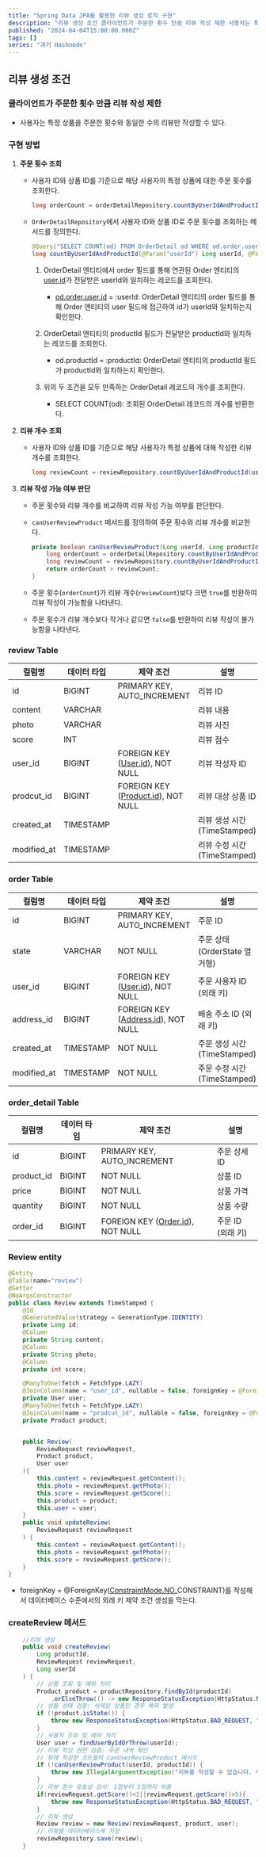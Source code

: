 ```yaml
---
title: "Spring Data JPA를 활용한 리뷰 생성 로직 구현"
description: "리뷰 생성 조건 클라이언트가 주문한 횟수 만큼 리뷰 작성 제한 사용자는 특정 상품을 주문한 횟수와 동일한 수의 리뷰만 작성할 수 있다. 구현 방법 주문 횟수 조회 사용자 ID와 상품 ID를 기준으로 해당 사용자의 특정 상품에 대한 주문 횟수를 조회한다. long orderCount = orderDetailRepository.countByUserIdAndProductId(userId, productId); OrderDetailRep..."
published: "2024-04-04T15:00:00.000Z"
tags: []
series: "과거 Hashnode"
---
```


## 리뷰 생성 조건

### 클라이언트가 주문한 횟수 만큼 리뷰 작성 제한

* 사용자는 특정 상품을 주문한 횟수와 동일한 수의 리뷰만 작성할 수 있다.
    

### 구현 방법

1. **주문 횟수 조회**
    
    * 사용자 ID와 상품 ID를 기준으로 해당 사용자의 특정 상품에 대한 주문 횟수를 조회한다.
        
        ```java
        long orderCount = orderDetailRepository.countByUserIdAndProductId(userId, productId);
        ```
        
    * `OrderDetailRepository`에서 사용자 ID와 상품 ID로 주문 횟수를 조회하는 메서드를 정의한다.
        
        ```java
        @Query("SELECT COUNT(od) FROM OrderDetail od WHERE od.order.user.id = :userId AND od.productId = :productId")
        long countByUserIdAndProductId(@Param("userId") Long userId, @Param("productId") Long productId);
        ```
        
        1. OrderDetail 엔티티에서 order 필드를 통해 연관된 Order 엔티티의 [user.id](http://user.id)가 전달받은 userId와 일치하는 레코드를 조회한다.
            
            * [od.order.user.id](http://od.order.user.id) = :userId: OrderDetail 엔티티의 order 필드를 통해 Order 엔티티의 user 필드에 접근하여 id가 userId와 일치하는지 확인한다.
                
        2. OrderDetail 엔티티의 productId 필드가 전달받은 productId와 일치하는 레코드를 조회한다.
            
            * od.productId = :productId: OrderDetail 엔티티의 productId 필드가 productId와 일치하는지 확인한다.
                
        3. 위의 두 조건을 모두 만족하는 OrderDetail 레코드의 개수를 조회한다.
            
            * SELECT COUNT(od): 조회된 OrderDetail 레코드의 개수를 반환한다.
                
2. **리뷰 개수 조회**
    
    * 사용자 ID와 상품 ID를 기준으로 해당 사용자가 특정 상품에 대해 작성한 리뷰 개수를 조회한다.
        
        ```java
        long reviewCount = reviewRepository.countByUserIdAndProductId(userId, productId);
        ```
        
3. **리뷰 작성 가능 여부 판단**
    
    * 주문 횟수와 리뷰 개수를 비교하여 리뷰 작성 가능 여부를 판단한다.
        
    * `canUserReviewProduct` 메서드를 정의하여 주문 횟수와 리뷰 개수를 비교한다.
        
        ```java
        private boolean canUserReviewProduct(Long userId, Long productId) {
            long orderCount = orderDetailRepository.countByUserIdAndProductId(userId, productId);
            long reviewCount = reviewRepository.countByUserIdAndProductId(userId, productId);
            return orderCount > reviewCount;
        }
        ```
        
    * 주문 횟수(`orderCount`)가 리뷰 개수(`reviewCount`)보다 크면 `true`를 반환하여 리뷰 작성이 가능함을 나타낸다.
        
    * 주문 횟수가 리뷰 개수보다 작거나 같으면 `false`를 반환하여 리뷰 작성이 불가능함을 나타낸다.
        

### review Table

| 컬럼명 | 데이터 타입 | 제약 조건 | 설명 |
| --- | --- | --- | --- |
| id | BIGINT | PRIMARY KEY, AUTO\_INCREMENT | 리뷰 ID |
| content | VARCHAR |  | 리뷰 내용 |
| photo | VARCHAR |  | 리뷰 사진 |
| score | INT |  | 리뷰 점수 |
| user\_id | BIGINT | FOREIGN KEY ([User.id](http://User.id)), NOT NULL | 리뷰 작성자 ID |
| prodcut\_id | BIGINT | FOREIGN KEY ([Product.id](http://Product.id)), NOT NULL | 리뷰 대상 상품 ID |
| created\_at | TIMESTAMP |  | 리뷰 생성 시간 (TimeStamped) |
| modified\_at | TIMESTAMP |  | 리뷰 수정 시간 (TimeStamped) |

### order Table

| 컬럼명 | 데이터 타입 | 제약 조건 | 설명 |
| --- | --- | --- | --- |
| id | BIGINT | PRIMARY KEY, AUTO\_INCREMENT | 주문 ID |
| state | VARCHAR | NOT NULL | 주문 상태 (OrderState 열거형) |
| user\_id | BIGINT | FOREIGN KEY ([User.id](http://User.id)), NOT NULL | 주문 사용자 ID (외래 키) |
| address\_id | BIGINT | FOREIGN KEY ([Address.id](http://Address.id)), NOT NULL | 배송 주소 ID (외래 키) |
| created\_at | TIMESTAMP | NOT NULL | 주문 생성 시간 (TimeStamped) |
| modified\_at | TIMESTAMP | NOT NULL | 주문 수정 시간 (TimeStamped) |

### order\_detail Table

| 컬럼명 | 데이터 타입 | 제약 조건 | 설명 |
| --- | --- | --- | --- |
| id | BIGINT | PRIMARY KEY, AUTO\_INCREMENT | 주문 상세 ID |
| product\_id | BIGINT | NOT NULL | 상품 ID |
| price | BIGINT | NOT NULL | 상품 가격 |
| quantity | BIGINT | NOT NULL | 상품 수량 |
| order\_id | BIGINT | FOREIGN KEY ([Order.id](http://Order.id)), NOT NULL | 주문 ID (외래 키) |

### Review entity

```java
@Entity
@Table(name="review")
@Getter
@NoArgsConstructor
public class Review extends TimeStamped {
    @Id
    @GeneratedValue(strategy = GenerationType.IDENTITY)
    private Long id;
    @Column
    private String content;
    @Column
    private String photo;
    @Column
    private int score;

    @ManyToOne(fetch = FetchType.LAZY)
    @JoinColumn(name = "user_id", nullable = false, foreignKey = @ForeignKey(ConstraintMode.NO_CONSTRAINT))
    private User user;
    @ManyToOne(fetch = FetchType.LAZY)
    @JoinColumn(name = "prodcut_id", nullable = false, foreignKey = @ForeignKey(ConstraintMode.NO_CONSTRAINT))
    private Product product;


    public Review(
        ReviewRequest reviewRequest,
        Product product,
        User user
    ){
        this.content = reviewRequest.getContent();
        this.photo = reviewRequest.getPhoto();
        this.score = reviewRequest.getScore();
        this.product = product;
        this.user = user;
    }
    public void updateReview(
        ReviewRequest reviewRequest
    ) {
        this.content = reviewRequest.getContent();
        this.photo = reviewRequest.getPhoto();
        this.score = reviewRequest.getScore();
    }
}
```

* foreignKey = @ForeignKey([ConstraintMode.NO](http://ConstraintMode.NO)\_CONSTRAINT)를 작성해서 데이터베이스 수준에서의 외래 키 제약 조건 생성을 막는다.
    

### createReview 메서드

```java
    //리뷰 생성
    public void createReview(
        Long productId,
        ReviewRequest reviewRequest,
        Long userId
    ) {
        // 상품 조회 및 예외 처리
        Product product = productRepository.findById(productId)
            .orElseThrow(() -> new ResponseStatusException(HttpStatus.NOT_FOUND, "상품 정보가 존재하지 않습니다."));
        // 상품 상태 검증: 삭제된 상품인 경우 예외 발생
        if (!product.isState()) {
            throw new ResponseStatusException(HttpStatus.BAD_REQUEST, "삭제된 상품입니다.");
        }
        // 사용자 조회 및 예외 처리
        User user = findUserByIdOrThrow(userId);
        // 리뷰 작성 권한 검증: 주문 내역 확인
        // 위에 작성한 코드블럭 canUserReviewProduct 메서드
        if (!canUserReviewProduct(userId, productId)) {
            throw new IllegalArgumentException("리뷰를 작성할 수 없습니다. 주문 내역을 확인해주세요.");
        }
        // 리뷰 점수 유효성 검사: 1점부터 5점까지 허용 
        if(reviewRequest.getScore()<1||reviewRequest.getScore()>5){
            throw new ResponseStatusException(HttpStatus.BAD_REQUEST, "1점부터 5점까지 입력해주세요");
        }
        // 리뷰 생성
        Review review = new Review(reviewRequest, product, user);
        // 리뷰를 데이터베이스에 저장
        reviewRepository.save(review);
    }
```